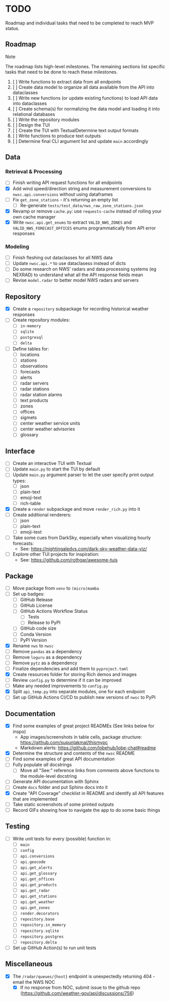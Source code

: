 # TODO
Roadmap and individual tasks that need to be completed to reach MVP status.

## Roadmap
> [!NOTE]
> The roadmap lists high-level milestones. The remaining sections list specific tasks that need to be done to reach these milestones.
1. [ ] Write functions to extract data from all endpoints
2. [ ] Create data model to organize all data available from the API into dataclasses
3. [ ] Write new functions (or update existing functions) to load API data into dataclasses
4. [ ] Create schema(s) for normalizing the data model and loading it into relational databases
5. [ ] Write the repository modules
6. [ ] Design the TUI
7. [ ] Create the TUI with TextualDetermine text output formats
8. [ ] Write functions to produce text outputs
9. [ ] Determine final CLI argument list and update `main` accordingly

## Data
### Retrieval & Processing
- [ ] Finish writing API request functions for all endpoints
- [x] Add wind speed/direction string and measurement conversions to `nwsc.api.conversions` without using dataframes
- [ ] Fix `get_zone_stations` - it's returning an empty list
  - [ ] Re-generate `tests/test_data/nws_raw_zone_stations.json`
- [x] Revamp or remove `cache.py`: use `requests-cache` instead of rolling your own cache manager
- [x] Write `nwsc.api.get_enums` to extract `VALID_NWS_ZONES` and `VALID_NWS_FORECAST_OFFICES` enums programmatically from API error responses
### Modeling
- [ ] Finish fleshing out dataclasses for all NWS data
- [ ] Update `nwsc.api.*` to use dataclasess instead of dicts
- [ ] Do some research on NWS' radars and data processing systems (eg NEXRAD) to understand what all the API response fields mean
- [ ] Revise `model.radar` to better model NWS radars and servers

## Repository
- [x] Create a `repository` subpackage for recording historical weather responses
- [ ] Create repository modules:
  - [ ] `in-memory`
  - [ ] `sqlite`
  - [ ] `postgresql`
  - [ ] `delta`
- [ ] Define tables for:
  - [ ] locations
  - [ ] stations
  - [ ] observations
  - [ ] forecasts
  - [ ] alerts
  - [ ] radar servers
  - [ ] radar stations
  - [ ] radar station alarms
  - [ ] text products
  - [ ] zones
  - [ ] offices
  - [ ] sigmets
  - [ ] center weather service units
  - [ ] center weather advisories
  - [ ] glossary

## Interface
- [ ] Create an interactive TUI with Textual
- [ ] Update `main.py` to start the TUI by default
- [ ] Update `main.py` argument parser to let the user specify print output types:
  - [ ] json
  - [ ] plain-text
  - [ ] emoji-text
  - [ ] rich-table
- [x] Create a `render` subpackage and move `render_rich.py` into it
- [ ] Create additional renderers:
  - [ ] json
  - [ ] plain-text
  - [ ] emoji-text
- [ ] Take some cues from DarkSky, especially when visualizing hourly forecasts:
  - See: https://nightingaledvs.com/dark-sky-weather-data-viz/
- [ ] Explore other TUI projects for inspiration:
  - See: https://github.com/rothgar/awesome-tuis

## Package
- [ ] Move package from `venv` to `(micro)mamba`
- [ ] Set up badges:
  - [ ] GitHub Release
  - [ ] GitHub License
  - [ ] GitHub Actions Workflow Status
    - [ ] Tests
    - [ ] Release to PyPI
  - [ ] GitHub code size
  - [ ] Conda Version
  - [ ] PyPI Version
- [x] Rename `nws` to `nwsc`
- [ ] Remove `pandas` as a dependency
- [ ] Remove `loguru` as a dependency
- [ ] Remove `pytz` as a dependency
- [ ] Finalize dependencies and add them to `pyproject.toml`
- [x] Create resources folder for storing Rich demos and images
- [ ] Review `config.py` to determine if it can be improved
- [ ] Make any needed improvements to `config.py`
- [x] Split `api_temp.py` into separate modules, one for each endpoint
- [ ] Set up GitHub Actions CI/CD to publish new versions of `nwsc` to PyPI

## Documentation
- [x] Find some examples of great project READMEs (See links below for inspo)
  - App images/screenshots in table cells, package structure: https://github.com/supunlakmal/thismypc
  - Markdown alerts: https://github.com/lobehub/lobe-chat#readme
- [x] Determine the structure and contents of the `nwsc` README
- [ ] Find some examples of great API documentation
- [ ] Fully populate *all* docstrings
  - [ ] Move all "See:" reference links from comments above functions to the module-level docstring
- [ ] Generate API documentation with Sphinx
- [ ] Create `docs` folder and put Sphinx docs into it
- [x] Create "API Coverage" checklist in README and identify all API features that are implemented
- [ ] Take static screenshots of some printed outputs
- [ ] Record GIFs showing how to navigate the app to do some basic things

## Testing
- [ ] Write unit tests for every (possible) function in:
  - [ ] `main`
  - [ ] `config`
  - [ ] `api.conversions`
  - [ ] `api.geocode`
  - [ ] `api.get_alerts`
  - [ ] `api.get_glossary`
  - [ ] `api.get_offices`
  - [ ] `api.get_products`
  - [ ] `api.get_radar`
  - [ ] `api.get_stations`
  - [ ] `api.get_weather`
  - [ ] `api.get_zones`
  - [ ] `render.decorators`
  - [ ] `repository.base`
  - [ ] `repository.in_memory`
  - [ ] `repository.sqlite`
  - [ ] `repository.postgres`
  - [ ] `repository.delta`
- [ ] Set up GitHub Action(s) to run unit tests

## Miscellaneous
- [x] The `/radar/queues/{host}` endpoint is unexpectedly returning 404 - email the NWS NOC
  - [x] If no response from NOC, submit issue to the github repo (https://github.com/weather-gov/api/discussions/756)